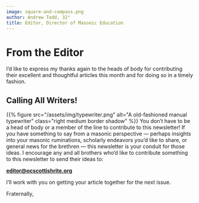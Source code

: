 ```yaml
---
image: square-and-compass.png
author: Andrew Todd, 32°
title: Editor, Director of Masonic Education
---
```


# From the Editor

I’d like to express my thanks again to the heads of body for contributing their excellent and thoughtful articles this month and for doing so in a timely fashion.

## Calling All Writers!
{{% figure src="/assets/img/typewriter.png" alt="A old-fashioned manual typewriter" class="right medium border shadow" %}}
You don’t have to be a head of body or a member of the line to contribute to this newsletter! If you have something to say from a masonic perspective — perhaps insights into your masonic ruminations, scholarly endeavors you’d like to share, or general news for the brethren — this newsletter is your conduit for those ideas. I encourage any and all brothers who’d like to contribute something to this newsletter to send their ideas to:

**[editor@ocscottishrite.org](mailto:editor@ocscottishrite.org)**

I’ll work with you on getting your article together for the next issue.

Fraternally, 